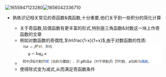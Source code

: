 ![1655947123280](image/1函数/1655947123280.png)![1656042336710](image/1函数/1656042336710.png)

- 熟练识记相关常见的奇函数&偶函数,十分重要,他们关乎到一些积分的简化计算

  - 关于奇函数,较偶函数有更丰富的形式,特别是三角函数&对数这一块上作奇函数的文章
  - 例如对数函数的奇偶性,$\ln\frac{1-x}{1+x}$,由于对数函数的性质:
  - ![1656046814751](https://raw.githubusercontent.com/xuchaoxin1375/pictures/main/images1656046814751.png)
  - 使得除式变为减式,从而满足奇函数条件


